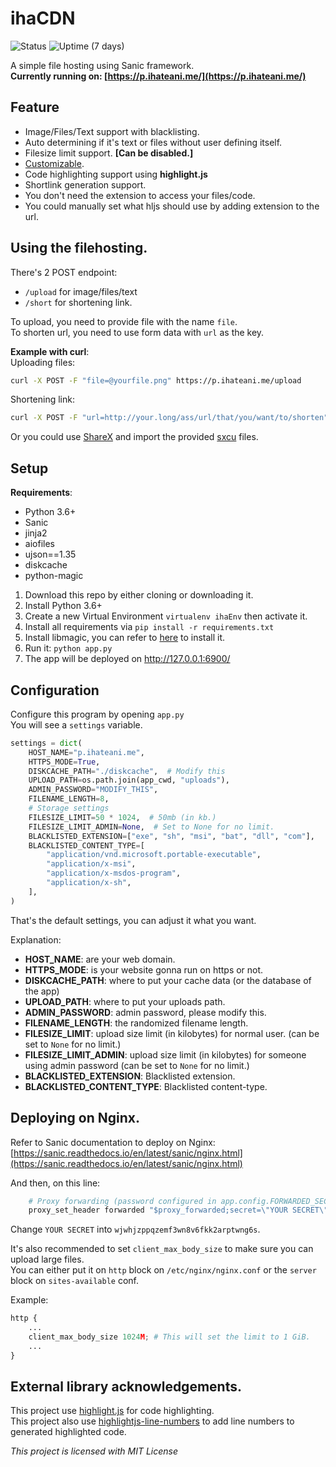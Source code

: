 # ihaCDN

![Status](https://img.shields.io/uptimerobot/status/m784617086-4e68d7e9dd7670f5c03bc09b?label=Status&style=for-the-badge) ![Uptime (7 days)](https://img.shields.io/uptimerobot/ratio/7/m784617086-4e68d7e9dd7670f5c03bc09b?style=for-the-badge)

A simple file hosting using Sanic framework.<br>
**Currently running on: [https://p.ihateani.me/](https://p.ihateani.me/)**

## Feature

- Image/Files/Text support with blacklisting.
- Auto determining if it's text or files without user defining itself.
- Filesize limit support. **[Can be disabled.]**
- [Customizable](#configuration).
- Code highlighting support using **highlight.js**
- Shortlink generation support.
- You don't need the extension to access your files/code.
- You could manually set what hljs should use by adding extension to the url.

## Using the filehosting.
There's 2 POST endpoint:
- `/upload` for image/files/text
- `/short` for shortening link.

To upload, you need to provide file with the name `file`.<br>
To shorten url, you need to use form data with `url` as the key.

**Example with curl**:<br>
Uploading files:<br>
```bash
curl -X POST -F "file=@yourfile.png" https://p.ihateani.me/upload
```

Shortening link:<br>
```bash
curl -X POST -F "url=http://your.long/ass/url/that/you/want/to/shorten" https://p.ihateani.me/short
```

Or you could use [ShareX](https://getsharex.com/) and import the provided [sxcu](https://github.com/noaione/ihacdn-server/tree/master/sharex) files.

## Setup
**Requirements**:
- Python 3.6+
- Sanic
- jinja2
- aiofiles
- ujson==1.35
- diskcache
- python-magic


1. Download this repo by either cloning or downloading it.
2. Install Python 3.6+
3. Create a new Virtual Environment `virtualenv ihaEnv` then activate it.
4. Install all requirements via `pip install -r requirements.txt`
5. Install libmagic, you can refer to [here](https://github.com/ahupp/python-magic#installation) to install it.
6. Run it: `python app.py`
7. The app will be deployed on http://127.0.0.1:6900/

## Configuration
Configure this program by opening `app.py`<br>
You will see a `settings` variable.

```py
settings = dict(
    HOST_NAME="p.ihateani.me",
    HTTPS_MODE=True,
    DISKCACHE_PATH="./diskcache",  # Modify this
    UPLOAD_PATH=os.path.join(app_cwd, "uploads"),
    ADMIN_PASSWORD="MODIFY_THIS",
    FILENAME_LENGTH=8,
    # Storage settings
    FILESIZE_LIMIT=50 * 1024,  # 50mb (in kb.)
    FILESIZE_LIMIT_ADMIN=None,  # Set to None for no limit.
    BLACKLISTED_EXTENSION=["exe", "sh", "msi", "bat", "dll", "com"],
    BLACKLISTED_CONTENT_TYPE=[
        "application/vnd.microsoft.portable-executable",
        "application/x-msi",
        "application/x-msdos-program",
        "application/x-sh",
    ],
)
```

That's the default settings, you can adjust it what you want.

Explanation:
- **HOST_NAME**: are your web domain.
- **HTTPS_MODE**: is your website gonna run on https or not.
- **DISKCACHE_PATH**: where to put your cache data (or the database of the app)
- **UPLOAD_PATH**: where to put your uploads path.
- **ADMIN_PASSWORD**: admin password, please modify this.
- **FILENAME_LENGTH**: the randomized filename length.
- **FILESIZE_LIMIT**: upload size limit (in kilobytes) for normal user. (can be set to `None` for no limit.)
- **FILESIZE_LIMIT_ADMIN**: upload size limit (in kilobytes) for someone using admin password (can be set to `None` for no limit.)
- **BLACKLISTED_EXTENSION**: Blacklisted extension.
- **BLACKLISTED_CONTENT_TYPE**: Blacklisted content-type.

## Deploying on Nginx.

Refer to Sanic documentation to deploy on Nginx: [https://sanic.readthedocs.io/en/latest/sanic/nginx.html](https://sanic.readthedocs.io/en/latest/sanic/nginx.html)

And then, on this line:
```py
    # Proxy forwarding (password configured in app.config.FORWARDED_SECRET)
    proxy_set_header forwarded "$proxy_forwarded;secret=\"YOUR SECRET\"";
```

Change `YOUR SECRET` into `wjwhjzppqzemf3wn8v6fkk2arptwng6s`.

It's also recommended to set `client_max_body_size` to make sure you can upload large files.<br>
You can either put it on `http` block on `/etc/nginx/nginx.conf` or the `server` block on `sites-available` conf.

Example:
```py
http {
    ...
    client_max_body_size 1024M; # This will set the limit to 1 GiB.
    ...
}
```

## External library acknowledgements.
This project use [highlight.js](https://github.com/highlightjs/highlight.js/) for code highlighting.<br>
This project also use [highlightjs-line-numbers](https://github.com/wcoder/highlightjs-line-numbers.js/) to add line numbers to generated highlighted code.

*This project is licensed with MIT License*